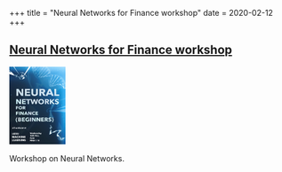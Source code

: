 +++
title = "Neural Networks for Finance workshop"
date = 2020-02-12
+++

## [Neural Networks for Finance workshop](https://www.facebook.com/events/212559946568044/)

<img src = "/2019/neural-networks.png" width=20%> 

Workshop on Neural Networks.
